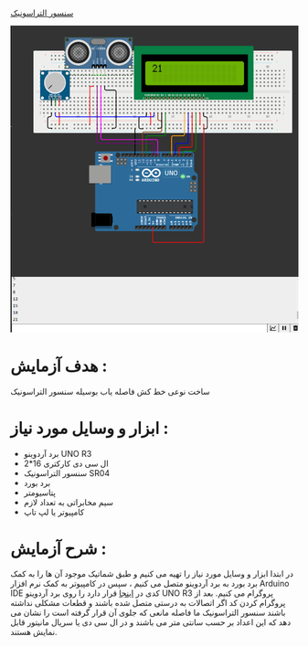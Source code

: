 #

 [ سنسور التراسونیک](https://github.com/mohsenkmt/MicroProcessor/blob/main/Arduino%20File/14030807/3%20UltraSonic/UltraSonic.ino)


<p align="center">
  <img src="https://github.com/mohsenkmt/MicroProcessor/blob/main/Photo/14UltraSonic.jpeg" alt="LCD Hello" />
</p>

# هدف آزمایش : 
ساخت نوعی خط کش فاصله یاب بوسیله سنسور التراسونیک


# ابزار و وسایل مورد نیاز :
* برد آردوینو UNO R3
* ال سی دی کارکتری 16*2
* سنسور التراسونیک SR04
* برد بورد
* پتاسیومتر
* سیم مخابراتی به تعداد لازم
* کامپیوتر یا لپ تاپ


 # شرح آزمایش : 
 در ابتدا ابزار و وسایل مورد نیاز را تهیه می کنیم و طبق شماتیک موجود آن ها را به کمک برد بورد به برد آردوینو متصل می کنیم ، سپس در کامپیوتر به کمک نرم افزار Arduino IDE کدی در [اینجا](https://github.com/mohsenkmt/MicroProcessor/blob/main/Arduino%20File/14030807/3%20UltraSonic/UltraSonic.ino) قرار دارد را روی برد آردوینو UNO R3 پروگرام می کنیم.
 بعد از پروگرام کردن کد اگر اتصالات به درستی متصل شده باشند و قطعات مشکلی نداشته باشند سنسور التراسونیک ما فاصله مانعی که جلوی آن قرار گرفته است را نشان می دهد که این اعداد بر حسب سانتی متر می باشند و در ال سی دی یا سریال مانیتور قابل نمایش هستند.
